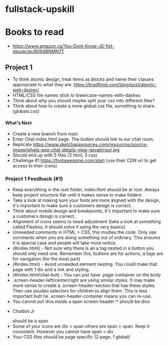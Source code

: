 # fullstack-upskill

# Books to read

- https://www.amazon.ca/You-Dont-Know-JS-Yet-ebook/dp/B084BNMN7T

## Project 1
- To think atomic design, treat items as blocks and name their classes appropriate to what they are. https://bradfrost.com/blog/post/atomic-web-design/
- HTML/CSS file names stick to lowercase-names-with-dashes
- Think about why you should maybe split your css into different files?
- Think about how to create a more global css file, something to share. (globals.css)


#### What's Next

- Create a new branch from main
- Enter Chat index.html page. The button should link to our chat room.
- Replicate https://www.sketchappsources.com/resources/source-image/whats-app-chat-details-view-gayatriraut.jpg
- Should end up with 5 files (2 html, 3 css)
- Challenge #1 https://fontawesome.com/start (use their CDN url to get access to their icons)

### Project 1 Feedback (#1)

- Keep everything in the root folder, index.html should be at root. Always keep project structure flat until it makes sense to make folders
- Take a look at making sure your fonts are more aligned with the design, it's important to make sure a customers design is correct. 
- Think about mobile design and breakpoints, it's important to make sure a customers design is correct.
- Alignment of icons seems to need adjustment (take a look at something called Flexbox, it should solve it using the very basics)
- Unneeded comments in HTML + CSS, this mudies the code. Only use comments when you are doing something out of ordinary. This ensures it is special case and people will take more notice.
- (#index.html) - Not sure why there is an a tag nested in a button you should only need one. Remember this, buttons are for actions, a tags are for navigation (for the most part)
- (#index.html) - Avoid unneeded element nesting. You could make that page with 1 div and a link and styling.
- (#index.html/chat-bot) - You can just have .page-container on the body
- .screen-header-left/center/right are using similar styles. It may make more sense to create a .screen-header-section that has these styles. Then use psudeo selectors for children to align them. This is less important butt he .screen-header-container means you can re-use.
- You cannot put divs inside a span screen-header-* should be divs
- <p>Chatbot Jr</p> should be a span
- Some of your icons are div > span others are span > span. Keep it consistent. However you cannot have span > div
- Your CSS files should be page specific (2 page, 1 global)